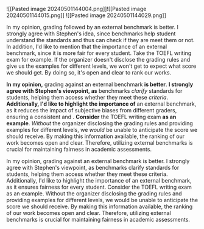 ![[Pasted image 20240501144004.png]]![[Pasted image 20240501144015.png]]
![[Pasted image 20240501144029.png]]

In my opinion, grading followed by an external benchmark is better. I strongly agree with Stephen's idea, since benchmarks help student understand the standards and thus can check if they are meet them or not. In addition, I'd like to mention that the importance of an external benchmark, since it is more fair for every student. Take the TOEFL writing exam for example. If the organizer doesn't disclose the grading rules and give us the examples for different levels, we won't get to expect what score we should get. By doing so, it's open and clear to rank our works.

**In my opinion,** grading against an external benchmark **is better**. **I strongly agree with Stephen's viewpoint, as** benchmarks *clarify* standards for students, helping them access whether they meet these *criteria*. **Additionally, I'd like to highlight the importance of** an external benchmark, as it reduces the impact of subjective biases from different graders, ensuring a consistent and . **Consider** the TOEFL writing exam **as an example**. *Without* the organizer disclosing the grading rules and providing examples for different levels, we *would* be unable to anticipate the score we should receive. By making this information available, the ranking of our work becomes open and clear. Therefore, utilizing external benchmarks is crucial for maintaining fairness in academic assessments.

In my opinion, grading against an external benchmark is better. I strongly agree with Stephen's viewpoint, as benchmarks clarify standards for students, helping them access whether they meet these criteria. Additionally, I'd like to highlight the importance of an external benchmark, as it ensures fairness for every student. Consider the TOEFL writing exam as an example. Without the organizer disclosing the grading rules and providing examples for different levels, we would be unable to anticipate the score we should receive. By making this information available, the ranking of our work becomes open and clear. Therefore, utilizing external benchmarks is crucial for maintaining fairness in academic assessments.